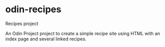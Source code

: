 # odin-recipes
Recipes project

An Odin Project project to create a simple recipe site using HTML with an index page and several linked recipes.
